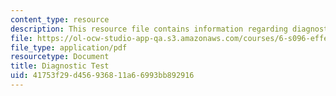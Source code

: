 ```yaml
---
content_type: resource
description: This resource file contains information regarding diagnostic test.
file: https://ol-ocw-studio-app-qa.s3.amazonaws.com/courses/6-s096-effective-programming-in-c-and-c-january-iap-2014/41753f29d456936811a66993bb892916_MIT6_S096IAP14_diagnostic.pdf
file_type: application/pdf
resourcetype: Document
title: Diagnostic Test
uid: 41753f29-d456-9368-11a6-6993bb892916
---
```

